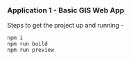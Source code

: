 ### Application 1 - Basic GIS Web App

Steps to get the project up and running - 
```
npm i
npm run build
npm run preview
```
